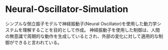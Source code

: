 # Neural-Oscillator-Simulation
シンプルな倒立振子モデルで神経振動子(Neural Oscillator)を使用した動力学システムを理解することを目的として作成。
神経振動子を使用した制御は、人間の無意識で周期的な動作を生成しているとされ、外部の変化に対して適用的な制御ができると言われている。
